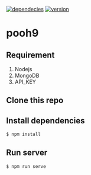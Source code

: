 [![dependecies](https://img.shields.io/david/polowis/bot9?style=plastic)](/package.json) [![version](https://img.shields.io/github/package-json/v/polowis/bot9?style=plastic)](/package.json)

# pooh9

## Requirement

1. Nodejs
2. MongoDB
3. API_KEY

## Clone this repo


## Install dependencies
```sh
$ npm install
```

## Run server

```sh
$ npm run serve

```

